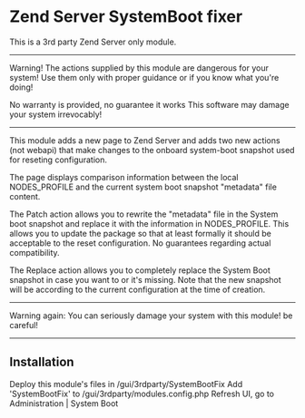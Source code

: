 Zend Server SystemBoot fixer
============================

This is a 3rd party Zend Server only module.

********************************************************
   Warning! The actions supplied by this module are
   dangerous for your system! Use them only with
   proper guidance or if you know what you're doing!

   No warranty is provided, no guarantee it works 
   This software may damage your system irrevocably!
********************************************************

This module adds a new page to Zend Server and adds two new actions (not webapi) that make changes to the onboard system-boot snapshot used for reseting configuration.

The page displays comparison information between the local NODES_PROFILE and the current system boot snapshot "metadata" file content.

The Patch action allows you to rewrite the "metadata" file in the System boot snapshot and replace it with the information in NODES_PROFILE. This allows you to update the package so that at least formally it should be acceptable to the reset configuration. No guarantees regarding actual compatibility.

The Replace action allows you to completely replace the System Boot snapshot in case you want to or it's missing. Note that the new snapshot will be according to the current configuration at the time of creation.

********************************************************
Warning again: You can seriously damage your system with this module! be careful!
********************************************************

Installation
------------

Deploy this module's files in <zend>/gui/3rdparty/SystemBootFix
Add 'SystemBootFix' to <zend>/gui/3rdparty/modules.config.php
Refresh UI, go to Administration | System Boot
